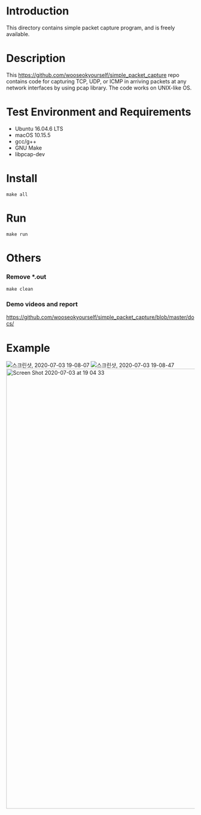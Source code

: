 # Introduction
This directory contains simple packet capture program, and is freely available.

# Description
This https://github.com/wooseokyourself/simple_packet_capture repo contains code for capturing TCP, UDP, or ICMP in arriving packets at any network interfaces by using pcap library. The code works on UNIX-like OS.

# Test Environment and Requirements
* Ubuntu 16.04.6 LTS
* macOS 10.15.5
* gcc/g++
* GNU Make
* libpcap-dev

   
# Install
    make all
   
# Run
    make run
   
# Others

### Remove *.out
    make clean
### Demo videos and report
   https://github.com/wooseokyourself/simple_packet_capture/blob/master/docs/
    
# Example
![스크린샷, 2020-07-03 19-08-07](https://user-images.githubusercontent.com/49421142/86461124-77a67b80-bd64-11ea-832c-5fc704751892.png)
![스크린샷, 2020-07-03 19-08-47](https://user-images.githubusercontent.com/49421142/86461135-7aa16c00-bd64-11ea-89df-329e0380b145.png)
<img width="1172" alt="Screen Shot 2020-07-03 at 19 04 33" src="https://user-images.githubusercontent.com/49421142/86461203-973da400-bd64-11ea-93b2-b8c1beb4263b.png">
